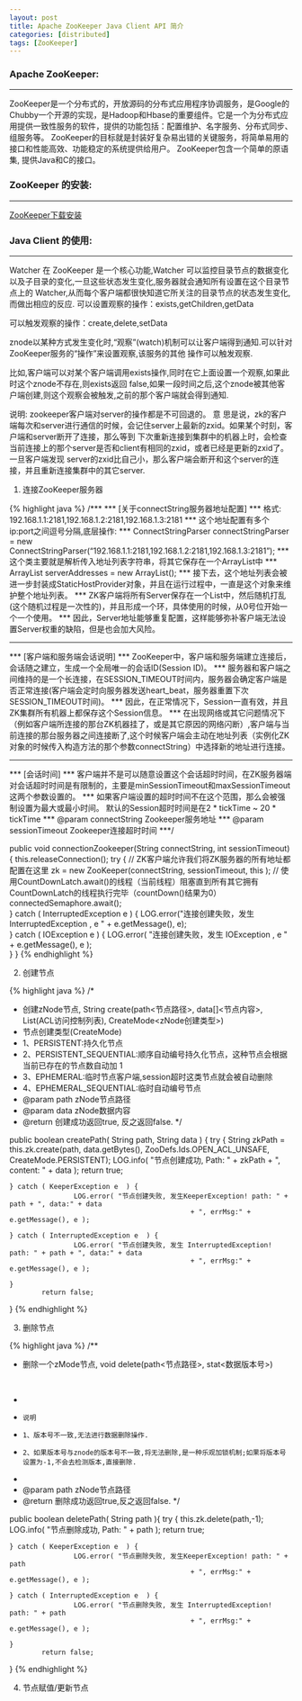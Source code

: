 ```yaml
---
layout: post
title: Apache ZooKeeper Java Client API 简介
categories: [distributed]
tags: [ZooKeeper]
---
```


### Apache ZooKeeper:
-----------------
ZooKeeper是一个分布式的，开放源码的分布式应用程序协调服务，是Google的Chubby一个开源的实现，是Hadoop和Hbase的重要组件。它是一个为分布式应用提供一致性服务的软件，提供的功能包括：配置维护、名字服务、分布式同步、组服务等。
ZooKeeper的目标就是封装好复杂易出错的关键服务，将简单易用的接口和性能高效、功能稳定的系统提供给用户。
ZooKeeper包含一个简单的原语集, 提供Java和C的接口。

### ZooKeeper 的安装:
-----------------
[ZooKeeper下载安装](http://zookeeper.apache.org)  

### Java Client 的使用:
---------------------
Watcher 在 ZooKeeper 是一个核心功能,Watcher 可以监控目录节点的数据变化以及子目录的变化,一旦这些状态发生变化,服务器就会通知所有设置在这个目录节点上的 Watcher,从而每个客户端都很快知道它所关注的目录节点的状态发生变化,而做出相应的反应.
可以设置观察的操作：exists,getChildren,getData

可以触发观察的操作：create,delete,setData

znode以某种方式发生变化时,“观察”(watch)机制可以让客户端得到通知.可以针对ZooKeeper服务的“操作”来设置观察,该服务的其他 操作可以触发观察.

比如,客户端可以对某个客户端调用exists操作,同时在它上面设置一个观察,如果此时这个znode不存在,则exists返回 false,如果一段时间之后,这个znode被其他客户端创建,则这个观察会被触发,之前的那个客户端就会得到通知.

说明: zookeeper客户端对server的操作都是不可回退的。
意 思是说，zk的客户端每次和server进行通信的时候，会记住server上最新的zxid。如果某个时刻，客户端和server断开了连接，那么等到 下次重新连接到集群中的机器上时，会检查当前连接上的那个server是否和client有相同的zxid，或者已经是更新的zxid了。一旦客户端发现 server的zxid比自己小，那么客户端会断开和这个server的连接，并且重新连接集群中的其它server.

1. 连接ZooKeeper服务器

{% highlight java %}
/***
*** [关于connectString服务器地址配置]
*** 格式: 192.168.1.1:2181,192.168.1.2:2181,192.168.1.3:2181
*** 这个地址配置有多个ip:port之间逗号分隔,底层操作:
*** ConnectStringParser connectStringParser =  new ConnectStringParser(“192.168.1.1:2181,192.168.1.2:2181,192.168.1.3:2181”);
*** 这个类主要就是解析传入地址列表字符串，将其它保存在一个ArrayList中
*** ArrayList<InetSocketAddress> serverAddresses = new ArrayList<InetSocketAddress>();
*** 接下去，这个地址列表会被进一步封装成StaticHostProvider对象，并且在运行过程中，一直是这个对象来维护整个地址列表。
*** ZK客户端将所有Server保存在一个List中，然后随机打乱(这个随机过程是一次性的)，并且形成一个环，具体使用的时候，从0号位开始一个一个使用。
*** 因此，Server地址能够重复配置，这样能够弥补客户端无法设置Server权重的缺陷，但是也会加大风险。
*** 
*** [客户端和服务端会话说明]
*** ZooKeeper中，客户端和服务端建立连接后，会话随之建立，生成一个全局唯一的会话ID(Session ID)。
*** 服务器和客户端之间维持的是一个长连接，在SESSION_TIMEOUT时间内，服务器会确定客户端是否正常连接(客户端会定时向服务器发送heart_beat，服务器重置下次SESSION_TIMEOUT时间)。
*** 因此，在正常情况下，Session一直有效，并且ZK集群所有机器上都保存这个Session信息。
*** 在出现网络或其它问题情况下（例如客户端所连接的那台ZK机器挂了，或是其它原因的网络闪断）,客户端与当前连接的那台服务器之间连接断了,这个时候客户端会主动在地址列表（实例化ZK对象的时候传入构造方法的那个参数connectString）中选择新的地址进行连接。
***
*** [会话时间]
*** 客户端并不是可以随意设置这个会话超时时间，在ZK服务器端对会话超时时间是有限制的，主要是minSessionTimeout和maxSessionTimeout这两个参数设置的。
*** 如果客户端设置的超时时间不在这个范围，那么会被强制设置为最大或最小时间。 默认的Session超时时间是在2 * tickTime ~ 20 * tickTime
*** @param connectString  Zookeeper服务地址
*** @param sessionTimeout Zookeeper连接超时时间
***/

public void connectionZookeeper(String connectString, int sessionTimeout){
    this.releaseConnection();
    try {
       // ZK客户端允许我们将ZK服务器的所有地址都配置在这里
       zk = new ZooKeeper(connectString, sessionTimeout, this );
       // 使用CountDownLatch.await()的线程（当前线程）阻塞直到所有其它拥有CountDownLatch的线程执行完毕（countDown()结果为0）
       connectedSemaphore.await();          
    } catch ( InterruptedException e  ) {
       LOG.error("连接创建失败，发生 InterruptedException , e " + e.getMessage(), e);         
    } catch ( IOException e  ) {
       LOG.error( "连接创建失败，发生 IOException , e " + e.getMessage(), e  );          
    }
}
{% endhighlight %}

2. 创建节点

{% highlight java %}
/*
* 创建zNode节点, String create(path<节点路径>, data[]<节点内容>, List(ACL访问控制列表), CreateMode<zNode创建类型>)
*    节点创建类型(CreateMode)
*    1、PERSISTENT:持久化节点
*    2、PERSISTENT_SEQUENTIAL:顺序自动编号持久化节点，这种节点会根据当前已存在的节点数自动加 1
*    3、EPHEMERAL:临时节点客户端,session超时这类节点就会被自动删除
*    4、EPHEMERAL_SEQUENTIAL:临时自动编号节点
* @param path zNode节点路径
* @param data zNode数据内容
* @return 创建成功返回true, 反之返回false.
*/

public boolean createPath( String path, String data  ) {
    try {
                    String zkPath =  this.zk.create(path, data.getBytes(), ZooDefs.Ids.OPEN_ACL_UNSAFE, CreateMode.PERSISTENT);
                    LOG.info( "节点创建成功, Path: " + zkPath + ", content: " + data  );
                    return true;
                
    } catch ( KeeperException e  ) {
                    LOG.error( "节点创建失败, 发生KeeperException! path: " + path + ", data:" + data
                                                 + ", errMsg:" + e.getMessage(), e );
                
    } catch ( InterruptedException e  ) {
                    LOG.error( "节点创建失败, 发生 InterruptedException! path: " + path + ", data:" + data
                                                 + ", errMsg:" + e.getMessage(), e );
                
    }
            return false;
        
}
{% endhighlight %}

3. 删除节点

{% highlight java %}
/**
* <p>删除一个zMode节点, void delete(path<节点路径>, stat<数据版本号>)</p><br/>
* <pre>
*     说明
*     1、版本号不一致,无法进行数据删除操作.
*     2、如果版本号与znode的版本号不一致,将无法删除,是一种乐观加锁机制;如果将版本号设置为-1,不会去检测版本,直接删除.
* </pre>
* @param path zNode节点路径
* @return 删除成功返回true,反之返回false.
*/

public boolean deletePath( String path  ){
    try {
                    this.zk.delete(path,-1);
                    LOG.info( "节点删除成功, Path: " + path );
                    return true;
                
    } catch ( KeeperException e  ) {
                    LOG.error( "节点删除失败, 发生KeeperException! path: " + path
                                                 + ", errMsg:" + e.getMessage(), e );
                
    } catch ( InterruptedException e  ) {
                    LOG.error( "节点删除失败, 发生 InterruptedException! path: " + path
                                                 + ", errMsg:" + e.getMessage(), e );
                
    }
            return false;
        
}
{% endhighlight %}

4. 节点赋值/更新节点

